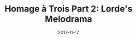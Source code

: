 ---
campaign-uuid: c-daf0baf8-4be9-49ed-a330-1f7e940f0fae
type: Offer
category: Music
date: 2017-11-17
end-date: 2017-12-21
disable-form: false
is_promoted: true
has_entry_page: false
extra-css: ""

logo-left-title: "See Tickets"
logo-left-href: "https://www.seetickets.com/event/homage-trois-part-2-lorde-s-melodrama/firebug/1127588"
logo-left-image: "seetickets-logo.png"

banner-img: "seetickets-main_image.jpg"
hero-header: "seetickets_offer"
competition-description: "Get tickets for Lorde's concert on Friday, 22 Dec 2017 at Firebug, Leicester!"
hero-subheader: ""

title: "Homage &agrave; Trois Part 2: Lorde's Melodrama"
bg-image-hero: ""
bg-image-first: ""
bg-image-second: ""

section1-content: >
    <p>0</p>
    <p>0</p>
    <p>0</p>

section2-content: >
    <p>0</p>
    <p>0</p>
    <p>0</p>

entry-title:
terms-confirmation: >

entry-content: >
    <p>0</p>
    <p>0</p>

---